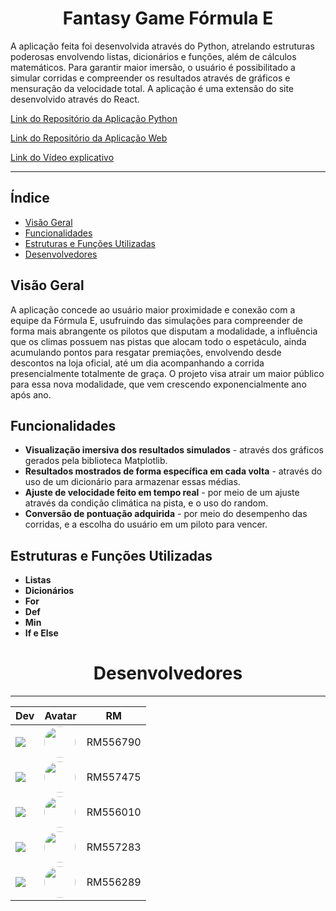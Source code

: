 # <h1 align="center">Fantasy Game Fórmula E</h1>
A aplicação feita foi desenvolvida através do Python, atrelando estruturas poderosas envolvendo listas, dicionários e funções, além de cálculos matemáticos. Para garantir maior imersão, o usuário é possibilitado a simular corridas e compreender os resultados através de gráficos e mensuração da velocidade total. A aplicação é uma extensão do site desenvolvido através do React.

[Link do Repositório da Aplicação Python](https://github.com/gus7a2005/ProjetoPython-CP1)

[Link do Repositório da Aplicação Web](https://github.com/jota0802/ProjetoFrontEnd-CP1)

[Link do Vídeo explicativo](https://www.youtube.com/watch?v=SjJNHGwZoJ0)

-----------

## Índice 

- [Visão Geral](#visão-geral)
- [Funcionalidades](#funcionalidades)
- [Estruturas e Funções Utilizadas](#estruturas-e-funções-utilizadas)
- [Desenvolvedores](#desenvolvedores)

## Visão Geral
A aplicação concede ao usuário maior proximidade e conexão com a equipe da Fórmula E, usufruindo das simulações para compreender de forma mais abrangente os pilotos que disputam a modalidade, a influência que os climas possuem nas pistas que alocam todo o espetáculo, ainda acumulando pontos para resgatar premiações, envolvendo desde descontos na loja oficial, até um dia acompanhando a corrida presencialmente totalmente de graça. O projeto visa atrair um maior público para essa nova modalidade, que vem crescendo exponencialmente ano após ano.

## Funcionalidades
- **Visualização imersiva dos resultados simulados** - através dos gráficos gerados pela biblioteca Matplotlib.
- **Resultados mostrados de forma específica em cada volta** - através do uso de um dicionário para armazenar essas médias.
- **Ajuste de velocidade feito em tempo real** - por meio de um ajuste através da condição climática na pista, e o uso do random.
- **Conversão de pontuação adquirida** - por meio do desempenho das corridas, e a escolha do usuário em um piloto para vencer.

## Estruturas e Funções Utilizadas
- **Listas**
- **Dicionários**
- **For**
- **Def**
- **Min**
- **If e Else**

# <h1 align="center">Desenvolvedores</h1>

-------

| Dev | Avatar | RM |
| ------------- | ------ | ----- |
| ![](https://img.shields.io/badge/DEV-João-47797a?style=for-the-badge&logo=github) | <a href="https://github.com/jota0802"><img src="https://avatars.githubusercontent.com/u/161319025?v=4" height="50" style="border-radius:30px;"></a> | RM556790 |
| ![](https://img.shields.io/badge/DEV-Yuri-70b2b4?style=for-the-badge&logo=github) | <a href="https://github.com/yurisilpess"><img src="https://avatars.githubusercontent.com/u/99032447?v=4" height="50" style="border-radius:30px;"></a> | RM557475 |
| ![](https://img.shields.io/badge/DEV-Igor-7ca787?style=for-the-badge&logo=github) | <a href="https://github.com/igor-soos"><img src="https://avatars.githubusercontent.com/u/164360059?v=4" height="50" style="border-radius:30px;"></a> | RM556010 |
| ![](https://img.shields.io/badge/DEV-Pietro-537064?style=for-the-badge&logo=github) | <a href="https://github.com/Pic0777"><img src="https://avatars.githubusercontent.com/u/162361580?v=4" height="50" style="border-radius:30px;"></a> | RM557283 |
| ![](https://img.shields.io/badge/DEV-Gustavo-516b58?style=for-the-badge&logo=github) | <a href="https://github.com/gus7a2005"><img src="https://avatars.githubusercontent.com/u/161319479?v=4" height="50" style="border-radius:30px;"></a> | RM556289 |
